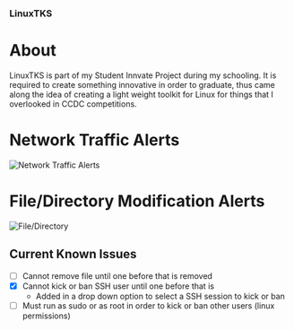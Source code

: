 ### LinuxTKS

# About
LinuxTKS is part of my Student Innvate Project during my schooling. It is required to create something innovative in order to graduate, thus came along the idea of creating a light weight toolkit for Linux for things that I overlooked in CCDC competitions.

# Network Traffic Alerts

![Network Traffic Alerts](https://uat.mrdagree.com/img/sip/network_alert_demo.png)


# File/Directory Modification Alerts

![File/Directory](https://uat.mrdagree.com/img/sip/file_alert_demo.png)


## Current Known Issues
* [ ] Cannot remove file until one before that is removed
* [x] Cannot kick or ban SSH user until one before that is
  * Added in a drop down option to select a SSH session to kick or ban 
* [ ] Must run as sudo or as root in order to kick or ban other users (linux permissions)